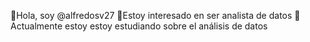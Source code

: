 👋​Hola, soy @alfredosv27
👀​Estoy interesado en ser analista de datos
🌱​Actualmente estoy estoy estudiando sobre el análisis de datos
